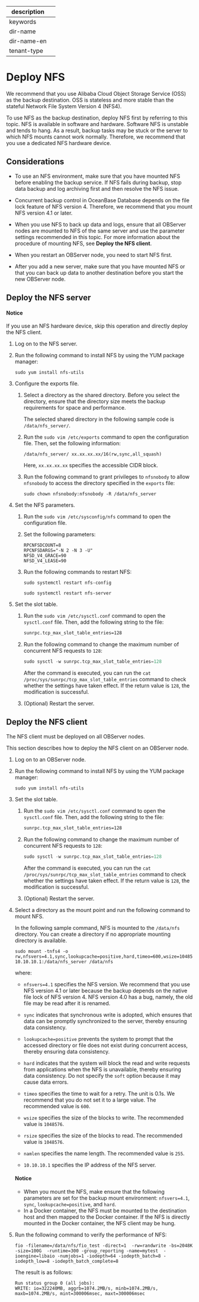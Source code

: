 | description ||
|---|---|
| keywords ||
| dir-name ||
| dir-name-en ||
| tenant-type ||

# Deploy NFS

We recommend that you use Alibaba Cloud Object Storage Service (OSS) as the backup destination. OSS is stateless and more stable than the stateful Network File System Version 4 (NFS4).

To use NFS as the backup destination, deploy NFS first by referring to this topic. NFS is available in software and hardware. Software NFS is unstable and tends to hang. As a result, backup tasks may be stuck or the server to which NFS mounts cannot work normally. Therefore, we recommend that you use a dedicated NFS hardware device.

## Considerations

* To use an NFS environment, make sure that you have mounted NFS before enabling the backup service. If NFS fails during backup, stop data backup and log archiving first and then resolve the NFS issue.

* Concurrent backup control in OceanBase Database depends on the file lock feature of NFS version 4. Therefore, we recommend that you mount NFS version 4.1 or later.

* When you use NFS to back up data and logs, ensure that all OBServer nodes are mounted to NFS of the same server and use the parameter settings recommended in this topic. For more information about the procedure of mounting NFS, see **Deploy the NFS client**.

* When you restart an OBServer node, you need to start NFS first.

* After you add a new server, make sure that you have mounted NFS or that you can back up data to another destination before you start the new OBServer node.

## Deploy the NFS server

<main id="notice" type='notice'>
<h4>Notice</h4>
<p>If you use an NFS hardware device, skip this operation and directly deploy the NFS client. </p>
</main>

1. Log on to the NFS server.

2. Run the following command to install NFS by using the YUM package manager:

   ```shell
   sudo yum install nfs-utils
   ```

3. Configure the exports file.

   1. Select a directory as the shared directory. Before you select the directory, ensure that the directory size meets the backup requirements for space and performance.

      The selected shared directory in the following sample code is `/data/nfs_server/`.

   2. Run the `sudo vim /etc/exports` command to open the configuration file. Then, set the following information:

      ```shell
      /data/nfs_server/ xx.xx.xx.xx/16(rw,sync,all_squash)
      ```

      Here, `xx.xx.xx.xx` specifies the accessible CIDR block.

   3. Run the following command to grant privileges to `nfsnobody` to allow `nfsnobody` to access the directory specified in the `exports` file:

      ```shell
      sudo chown nfsnobody:nfsnobody -R /data/nfs_server
      ```

4. Set the NFS parameters.

   1. Run the `sudo vim /etc/sysconfig/nfs` command to open the configuration file.

   2. Set the following parameters:

      ```shell
      RPCNFSDCOUNT=8
      RPCNFSDARGS="-N 2 -N 3 -U"
      NFSD_V4_GRACE=90
      NFSD_V4_LEASE=90
      ```

   3. Run the following commands to restart NFS:

      ```shell
      sudo systemctl restart nfs-config

      sudo systemctl restart nfs-server
      ```

5. Set the slot table.

   1. Run the `sudo vim /etc/sysctl.conf` command to open the `sysctl.conf` file. Then, add the following string to the file:

      ```xml
      sunrpc.tcp_max_slot_table_entries=128
      ```

   2. Run the following command to change the maximum number of concurrent NFS requests to `128`:

      ```sql
      sudo sysctl -w sunrpc.tcp_max_slot_table_entries=128
      ```

      After the command is executed, you can run the `cat /proc/sys/sunrpc/tcp_max_slot_table_entries` command to check whether the settings have taken effect. If the return value is `128`, the modification is successful.

   3. (Optional) Restart the server.

## Deploy the NFS client

The NFS client must be deployed on all OBServer nodes.

This section describes how to deploy the NFS client on an OBServer node.

1. Log on to an OBServer node.

2. Run the following command to install NFS by using the YUM package manager:

   ```shell
   sudo yum install nfs-utils
   ```

3. Set the slot table.

   1. Run the `sudo vim /etc/sysctl.conf` command to open the `sysctl.conf` file. Then, add the following string to the file:

      ```xml
      sunrpc.tcp_max_slot_table_entries=128
      ```

   2. Run the following command to change the maximum number of concurrent NFS requests to `128`:

      ```sql
      sudo sysctl -w sunrpc.tcp_max_slot_table_entries=128
      ```

      After the command is executed, you can run the `cat /proc/sys/sunrpc/tcp_max_slot_table_entries` command to check whether the settings have taken effect. If the return value is `128`, the modification is successful.

   3. (Optional) Restart the server.

4. Select a directory as the mount point and run the following command to mount NFS.

   In the following sample command, NFS is mounted to the `/data/nfs` directory. You can create a directory if no appropriate mounting directory is available.

   ```shell
   sudo mount -tnfs4 -o rw,nfsvers=4.1,sync,lookupcache=positive,hard,timeo=600,wsize=1048576,rsize=1048576,namlen=255 10.10.10.1:/data/nfs_server /data/nfs
   ```

   where:

   * `nfsvers=4.1` specifies the NFS version. We recommend that you use NFS version 4.1 or later because the backup depends on the native file lock of NFS version 4. NFS version 4.0 has a bug, namely, the old file may be read after it is renamed.

   * `sync` indicates that synchronous write is adopted, which ensures that data can be promptly synchronized to the server, thereby ensuring data consistency.

   * `lookupcache=positive` prevents the system to prompt that the accessed directory or file does not exist during concurrent access, thereby ensuring data consistency.

   * `hard` indicates that the system will block the read and write requests from applications when the NFS is unavailable, thereby ensuring data consistency. Do not specify the `soft` option because it may cause data errors.

   * `timeo` specifies the time to wait for a retry. The unit is 0.1s. We recommend that you do not set it to a large value. The recommended value is `600`.

   * `wsize` specifies the size of the blocks to write. The recommended value is `1048576`.

   * `rsize` specifies the size of the blocks to read. The recommended value is `1048576`.

   * `namlen` specifies the name length. The recommended value is `255`.

   * `10.10.10.1` specifies the IP address of the NFS server.

   <main id="notice" type='notice'>
   <h4>Notice</h4>
   <ul>
   <li>When you mount the NFS, make ensure that the following parameters are set for the backup mount environment: <code>nfsvers=4.1</code>, <code>sync</code>, <code>lookupcache=positive</code>, and <code>hard</code>. </li>
   <li>In a Docker container, the NFS must be mounted to the destination host and then mapped to the Docker container. If the NFS is directly mounted in the Docker container, the NFS client may be hung. </li>
   </ul>
   </main>

5. Run the following command to verify the performance of NFS:

   ```shell
   fio -filename=/data/nfs/fio_test -direct=1  -rw=randwrite -bs=2048K -size=100G  -runtime=300 -group_reporting -name=mytest  -ioengine=libaio -numjobs=1 -iodepth=64 -iodepth_batch=8 -iodepth_low=8 -iodepth_batch_complete=8
   ```

   The result is as follows:

   ```shell
   Run status group 0 (all jobs):
   WRITE: io=322240MB, aggrb=1074.2MB/s, minb=1074.2MB/s, maxb=1074.2MB/s, mint=300006msec, maxt=300006msec
   ```